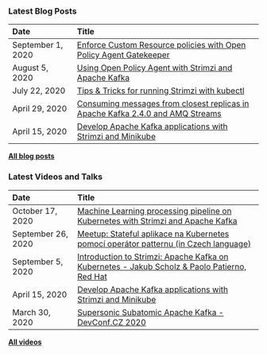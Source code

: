 ### Latest Blog Posts

| Date          | Title |
|:--------------|:------|
| September 1, 2020 | [Enforce Custom Resource policies with Open Policy Agent Gatekeeper](https://strimzi.io/blog/2020/09/01/enforce-custom-resource-policies-with-opa-gatekeeper/) |
| August 5, 2020 | [Using Open Policy Agent with Strimzi and Apache Kafka](https://strimzi.io/blog/2020/08/05/using-open-policy-agent-with-strimzi-and-apache-kafka/) |
| July 22, 2020 | [Tips & Tricks for running Strimzi with kubectl](https://strimzi.io/blog/2020/07/22/tips-and-tricks-for-running-strimzi-with-kubectl/) |
| April 29, 2020 | [Consuming messages from closest replicas in Apache Kafka 2.4.0 and AMQ Streams](https://developers.redhat.com/blog/2020/04/29/consuming-messages-from-closest-replicas-in-apache-kafka-2-4-0-and-amq-streams/) |
| April 15, 2020 | [Develop Apache Kafka applications with Strimzi and Minikube](https://strimzi.io/blog/2020/04/15/develop-apache-kafka-applications-with-strimzi-and-minikube/) |

[**All blog posts**](https://github.com/scholzj/scholzj/blob/master/BLOG-POSTS.md)

### Latest Videos and Talks

| Date          | Title |
|:--------------|:------|
| October 17, 2020 | [Machine Learning processing pipeline on Kubernetes with Strimzi and Apache Kafka](https://youtu.be/CemgJcJMufI) |
| September 26, 2020 | [Meetup: Stateful aplikace na Kubernetes pomocí operátor patternu (in Czech language)](https://youtu.be/_kU9QP-s_ls) |
| September 5, 2020 | [Introduction to Strimzi: Apache Kafka on Kubernetes - Jakub Scholz & Paolo Patierno, Red Hat](https://youtu.be/GSh9aHvdZco) |
| April 15, 2020 | [Develop Apache Kafka applications with Strimzi and Minikube](https://youtu.be/4bKSPrENDQQ) |
| March 30, 2020 | [Supersonic Subatomic Apache Kafka - DevConf.CZ 2020](https://youtu.be/n5MaCgokpgE) |

[**All videos**](https://github.com/scholzj/scholzj/blob/master/VIDEOS.md)
